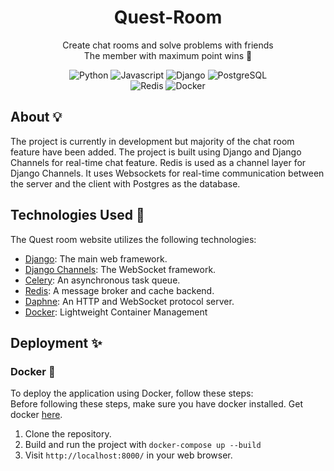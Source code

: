 <h1 align='center'> Quest-Room </h1>

<p align='center'> Create chat rooms and solve problems with friends 
<br> The member with maximum point wins 🚀
</p> 

<p align='center'>
    <img alt="Python" src="https://img.shields.io/badge/python-356f9f?style=for-the-badge&logo=python&logoColor=ffdd54" />
    <img alt="Javascript" src="https://img.shields.io/badge/JavaScript-F7DF1E?logo=JavaScript&logoColor=black&style=for-the-badge" />
    <img alt="Django" src="https://img.shields.io/badge/Django-092E20?logo=django&logoColor=fff&style=for-the-badge" />
    <img alt="PostgreSQL" src="https://img.shields.io/badge/PostgreSQL-336791?logo=postgresql&logoColor=white&style=for-the-badge" /><br>
    <img alt="Redis" src="https://img.shields.io/badge/redis-%23DD0031.svg?style=for-the-badge&logo=redis&logoColor=white" />
    <img alt="Docker" src="https://img.shields.io/badge/docker-%230db7ed.svg?style=for-the-badge&logo=docker&logoColor=white"/>
</p>

## About 💡
The project is currently in development but majority of the chat room feature have been added.
The project is built using Django and Django Channels for real-time chat feature. Redis is used as a channel layer for Django Channels. It uses Websockets for real-time communication between the server and the client with Postgres as the database.

## Technologies Used 🚀
The Quest room website utilizes the following technologies:

- [Django](https://www.djangoproject.com/): The main web framework.
- [Django Channels](https://github.com/django/channels): The WebSocket framework.
- [Celery](http://www.celeryproject.org/): An asynchronous task queue.
- [Redis](https://redis.io/): A message broker and cache backend.
- [Daphne](https://github.com/django/daphne): An HTTP and WebSocket protocol server.
- [Docker](https://www.docker.com): Lightweight Container Management

## Deployment ✨
### Docker 🐋
To deploy the application using Docker, follow these steps:<br>
Before following these steps, make sure you have docker installed. Get docker [here](https://www.docker.com/get-started/).
1. Clone the repository.
2. Build and run the project with `docker-compose up --build`
3. Visit `http://localhost:8000/` in your web browser.
